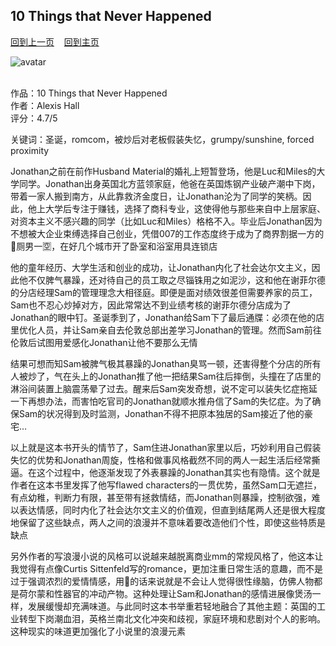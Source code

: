 ## 10 Things that Never Happened
[回到上一页](https://boheme130.github.io/Reviews/)  &nbsp;&nbsp;  [回到主页](https://boheme130.github.io/Fiction.git.io/)

![avatar](./cover.png)
<br>
<br>

作品：10 Things that Never Happened<br>
作者：Alexis Hall<br>
评分：4.7/5<br>

关键词：圣诞，romcom，被炒后对老板假装失忆，grumpy/sunshine, forced proximity

Jonathan之前在前作Husband Material的婚礼上短暂登场，他是Luc和Miles的大学同学。Jonathan出身英国北方蓝领家庭，他爸在英国炼钢产业破产潮中下岗，带着一家人搬到南方，从此靠救济金度日，让Jonathan沦为了同学的笑柄。因此，他上大学后专注于赚钱，选择了商科专业，这使得他与那些来自中上层家庭、对资本主义不感兴趣的同学（比如Luc和Miles）格格不入。毕业后Jonathan因为不想被大企业束缚选择自己创业，凭借007的工作态度终于成为了商界割据一方的🚽厕男一🈳，在好几个城市开了卧室和浴室用具连锁店

他的童年经历、大学生活和创业的成功，让Jonathan内化了社会达尔文主义，因此他不仅脾气暴躁，还对待自己的员工取之尽锱铢用之如泥沙，这和他在谢菲尔德的分店经理Sam的管理理念大相径庭。即便是面对绩效很差但需要养家的员工，Sam也不忍心炒掉对方，因此常常达不到业绩考核的谢菲尔德分店成为了Jonathan的眼中钉。圣诞季到了，Jonathan给Sam下了最后通牒：必须在他的店里优化人员，并让Sam亲自去伦敦总部出差学习Jonathan的管理。然而Sam前往伦敦后试图用爱感化Jonathan让他不要那么无情

结果可想而知Sam被脾气极其暴躁的Jonathan臭骂一顿，还害得整个分店的所有人被炒了，气在头上的Jonathan推了他一把结果Sam往后摔倒，头撞在了店里的淋浴间装置上脑震荡晕了过去。醒来后Sam突发奇想，说不定可以装失忆症拖延一下再想办法，而害怕吃官司的Jonathan就顺水推舟信了Sam的失忆症。为了确保Sam的状况得到及时监测，Jonathan不得不把原本独居的Sam接近了他的豪宅…

以上就是这本书开头的情节了，Sam住进Jonathan家里以后，巧妙利用自己假装失忆的优势和Jonathan周旋，性格和做事风格截然不同的两人一起生活后经常撕逼。在这个过程中，他逐渐发现了外表暴躁的Jonathan其实也有隐情。这个就是作者在这本书里发挥了他写flawed characters的一贯优势，虽然Sam口无遮拦，有点幼稚，判断力有限，甚至带有拯救情结，而Jonathan则暴躁，控制欲强，难以表达情感，同时内化了社会达尔文主义的价值观，但直到结尾两人还是很大程度地保留了这些缺点，两人之间的浪漫并不意味着要改造他们个性，即使这些特质是缺点

另外作者的写浪漫小说的风格可以说越来越脱离商业mm的常规风格了，他这本让我觉得有点像Curtis Sittenfeld写的romance，更加注重日常生活的意趣，而不是过于强调浓烈的爱情情感，用🍠的话来说就是不会让人觉得很性缘脑，仿佛人物都是荷尔蒙和性器官的冲动产物。这种处理让Sam和Jonathan的感情进展像煲汤一样，发展缓慢却充满味道。与此同时这本书举重若轻地融合了其他主题：英国的工业转型下岗潮血泪，英格兰南北文化冲突和歧视，家庭环境和悲剧对个人的影响。这种现实的味道更加强化了小说里的浪漫元素